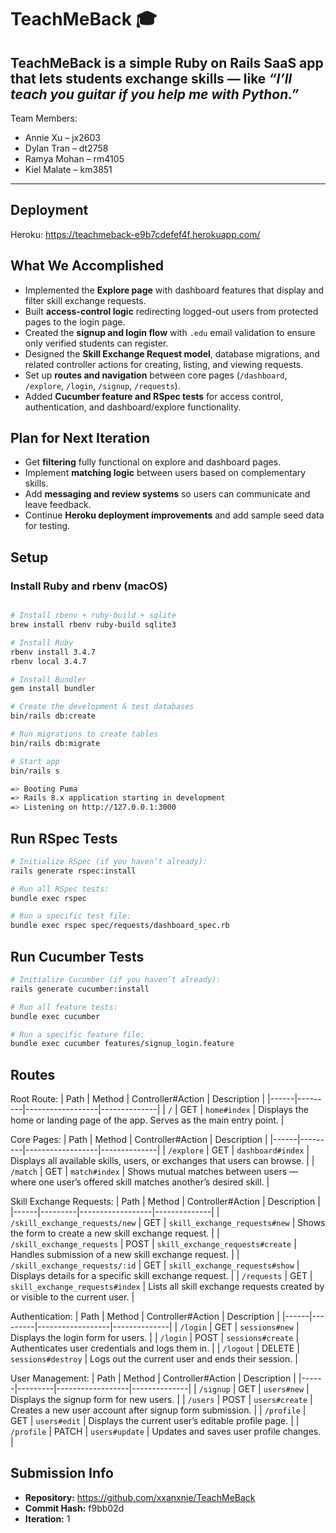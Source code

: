 # TeachMeBack 🎓

TeachMeBack is a simple Ruby on Rails SaaS app that lets students exchange skills — like *“I’ll teach you guitar if you help me with Python.”*
---
Team Members:
* Annie Xu – jx2603
* Dylan Tran – dt2758
* Ramya Mohan – rm4105
* Kiel Malate – km3851
---

## Deployment
Heroku: https://teachmeback-e9b7cdefef4f.herokuapp.com/

## What We Accomplished
- Implemented the **Explore page** with dashboard features that display and filter skill exchange requests.  
- Built **access-control logic** redirecting logged-out users from protected pages to the login page.  
- Created the **signup and login flow** with `.edu` email validation to ensure only verified students can register.  
- Designed the **Skill Exchange Request model**, database migrations, and related controller actions for creating, listing, and viewing requests.  
- Set up **routes and navigation** between core pages (`/dashboard`, `/explore`, `/login`, `/signup`, `/requests`).  
- Added **Cucumber feature and RSpec tests** for access control, authentication, and dashboard/explore functionality.  

## Plan for Next Iteration
- Get **filtering** fully functional on explore and dashboard pages.  
- Implement **matching logic** between users based on complementary skills.  
- Add **messaging and review systems** so users can communicate and leave feedback.  
- Continue **Heroku deployment improvements** and add sample seed data for testing.  



## Setup

### Install Ruby and rbenv (macOS)
```bash

# Install rbenv + ruby-build + sqlite
brew install rbenv ruby-build sqlite3

# Install Ruby
rbenv install 3.4.7
rbenv local 3.4.7

# Install Bundler
gem install bundler

# Create the development & test databases
bin/rails db:create

# Run migrations to create tables
bin/rails db:migrate

# Start app
bin/rails s

=> Booting Puma
=> Rails 8.x application starting in development
=> Listening on http://127.0.0.1:3000
```

## Run RSpec Tests

```bash
# Initialize RSpec (if you haven’t already):
rails generate rspec:install

# Run all RSpec tests:
bundle exec rspec

# Run a specific test file:
bundle exec rspec spec/requests/dashboard_spec.rb
```

## Run Cucumber Tests
```bash
# Initialize Cucumber (if you haven’t already):
rails generate cucumber:install

# Run all feature tests:
bundle exec cucumber

# Run a specific feature file:
bundle exec cucumber features/signup_login.feature
```

## Routes

Root Route:
| Path | Method | Controller#Action | Description |
|------|---------|------------------|--------------|
| `/` | GET | `home#index` | Displays the home or landing page of the app. Serves as the main entry point. |

Core Pages:
| Path | Method | Controller#Action | Description |
|------|---------|------------------|--------------|
| `/explore` | GET | `dashboard#index` | Displays all available skills, users, or exchanges that users can browse. |
| `/match` | GET | `match#index` | Shows mutual matches between users — where one user’s offered skill matches another’s desired skill. |

Skill Exchange Requests:
| Path | Method | Controller#Action | Description |
|------|---------|------------------|--------------|
| `/skill_exchange_requests/new` | GET | `skill_exchange_requests#new` | Shows the form to create a new skill exchange request. |
| `/skill_exchange_requests` | POST | `skill_exchange_requests#create` | Handles submission of a new skill exchange request. |
| `/skill_exchange_requests/:id` | GET | `skill_exchange_requests#show` | Displays details for a specific skill exchange request. |
| `/requests` | GET | `skill_exchange_requests#index` | Lists all skill exchange requests created by or visible to the current user. |

Authentication:
| Path | Method | Controller#Action | Description |
|------|---------|------------------|--------------|
| `/login` | GET | `sessions#new` | Displays the login form for users. |
| `/login` | POST | `sessions#create` | Authenticates user credentials and logs them in. |
| `/logout` | DELETE | `sessions#destroy` | Logs out the current user and ends their session. |

User Management:
| Path | Method | Controller#Action | Description |
|------|---------|------------------|--------------|
| `/signup` | GET | `users#new` | Displays the signup form for new users. |
| `/users` | POST | `users#create` | Creates a new user account after signup form submission. |
| `/profile` | GET | `users#edit` | Displays the current user’s editable profile page. |
| `/profile` | PATCH | `users#update` | Updates and saves user profile changes. |

## Submission Info
- **Repository:** https://github.com/xxanxnie/TeachMeBack  
- **Commit Hash:** f9bb02d  
- **Iteration:** 1

